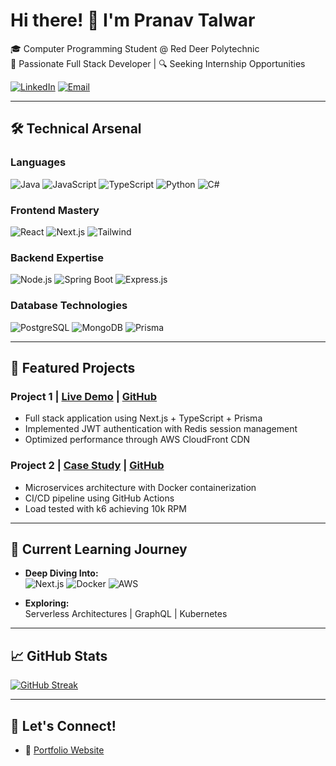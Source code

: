 # Hi there! 👋 I'm Pranav Talwar

🎓 Computer Programming Student @ Red Deer Polytechnic  
🚀 Passionate Full Stack Developer |  🔍 Seeking Internship Opportunities

[![LinkedIn](https://img.shields.io/badge/LinkedIn-Connect%20with%20me-0077B5?style=flat&logo=linkedin)](https://www.linkedin.com/in/pranav-talwar1)
[![Email](https://img.shields.io/badge/Email-Reach%20out-D14836?style=flat&logo=gmail)](mailto:talwarpranav929@gmail.com)

---

## 🛠️ Technical Arsenal

### **Languages**
![Java](https://img.shields.io/badge/Java-ED8B00?style=for-the-badge&logo=java&logoColor=white)
![JavaScript](https://img.shields.io/badge/JavaScript-F7DF1E?style=for-the-badge&logo=javascript&logoColor=black)
![TypeScript](https://img.shields.io/badge/TypeScript-007ACC?style=for-the-badge&logo=typescript&logoColor=white)
![Python](https://img.shields.io/badge/Python-3776AB?style=for-the-badge&logo=python&logoColor=white)
![C#](https://img.shields.io/badge/C%23-239120?style=for-the-badge&logo=c-sharp&logoColor=white)

### **Frontend Mastery**
![React](https://img.shields.io/badge/React-20232A?style=for-the-badge&logo=react)
![Next.js](https://img.shields.io/badge/Next.js-000000?style=for-the-badge&logo=nextdotjs)
![Tailwind](https://img.shields.io/badge/Tailwind_CSS-3776AB?style=for-the-badge&logo=tailwind-css)

### **Backend Expertise**
![Node.js](https://img.shields.io/badge/Node.js-339933?style=for-the-badge&logo=nodedotjs)
![Spring Boot](https://img.shields.io/badge/Spring_Boot-6DB33F?style=for-the-badge&logo=spring)
![Express.js](https://img.shields.io/badge/Express.js-000000?style=for-the-badge&logo=express)

### **Database Technologies**
![PostgreSQL](https://img.shields.io/badge/PostgreSQL-316192?style=for-the-badge&logo=postgresql)
![MongoDB](https://img.shields.io/badge/MongoDB-4EA94B?style=for-the-badge&logo=mongodb)
![Prisma](https://img.shields.io/badge/Prisma-3982CE?style=for-the-badge&logo=Prisma)

---

## 🚀 Featured Projects

### **Project 1** | [Live Demo](link) | [GitHub](link)
- Full stack application using Next.js + TypeScript + Prisma
- Implemented JWT authentication with Redis session management
- Optimized performance through AWS CloudFront CDN

### **Project 2** | [Case Study](link) | [GitHub](link)
- Microservices architecture with Docker containerization
- CI/CD pipeline using GitHub Actions
- Load tested with k6 achieving 10k RPM

---

## 🌱 Current Learning Journey

- **Deep Diving Into:**  
  ![Next.js](https://img.shields.io/badge/-Next.js-000000?logo=nextdotjs)
  ![Docker](https://img.shields.io/badge/-Docker-2496ED?logo=docker)
  ![AWS](https://img.shields.io/badge/-AWS-232F3E?logo=amazonaws)

- **Exploring:**  
  Serverless Architectures | GraphQL | Kubernetes

---

## 📈 GitHub Stats

[![GitHub Streak](https://streak-stats.demolab.com?user=Pranav-Talwar&theme=dark)](https://git.io/streak-stats)


---

## 💬 Let's Connect!

- 🔗 [Portfolio Website](https://yourportfolio.com)

